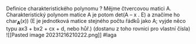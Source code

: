 Definice charakteristického polynomu
?
Mějme čtvercovou matici A. Charakteristický polynom matice A je potom det(A – x . E) a značíme ho $\left.\operatorname{char}_{\mathbf{A}}(x)\right)$  (E je jednotková matice stejného počtu řádků jako A; vyjde něco typu ax3 + bx2 + cx + d, nebo hůř.) (dostanu z toho rovnici pro vlastní čísla)
![[Pasted image 20231216210222.png]]
#laga
<!--SR:!2024-02-13,2,230--> 
